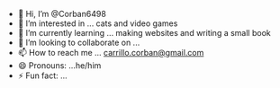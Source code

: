 - 👋 Hi, I’m @Corban6498
- 👀 I’m interested in ... cats and video games
- 🌱 I’m currently learning ... making websites and writing a small book
- 💞️ I’m looking to collaborate on ... 
- 📫 How to reach me ... carrillo.corban@gmail.com
- 😄 Pronouns: ...he/him
- ⚡ Fun fact: ... 

<!---
Corban6498/Corban6498 is a ✨ special ✨ repository because its `README.md` (this file) appears on your GitHub profile.
You can click the Preview link to take a look at your changes.
--->
